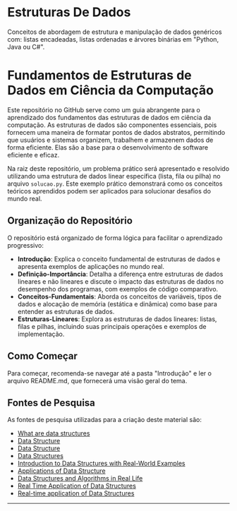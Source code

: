 # Estruturas De Dados
Conceitos de abordagem de estrutura e manipulação de dados genéricos com: listas encadeadas, listas ordenadas e árvores binárias em "Python, Java ou C#".

# Fundamentos de Estruturas de Dados em Ciência da Computação

Este repositório no GitHub serve como um guia abrangente para o aprendizado dos fundamentos das estruturas de dados em ciência da computação. As estruturas de dados são componentes essenciais, pois fornecem uma maneira de formatar pontos de dados abstratos, permitindo que usuários e sistemas organizem, trabalhem e armazenem dados de forma eficiente. Elas são a base para o desenvolvimento de software eficiente e eficaz.

Na raiz deste repositório, um problema prático será apresentado e resolvido utilizando uma estrutura de dados linear específica (lista, fila ou pilha) no arquivo `solucao.py`. Este exemplo prático demonstrará como os conceitos teóricos aprendidos podem ser aplicados para solucionar desafios do mundo real.

## Organização do Repositório

O repositório está organizado de forma lógica para facilitar o aprendizado progressivo:

-   **Introdução**: Explica o conceito fundamental de estruturas de dados e apresenta exemplos de aplicações no mundo real.
-   **Definição-Importância**: Detalha a diferença entre estruturas de dados lineares e não lineares e discute o impacto das estruturas de dados no desempenho dos programas, com exemplos de código comparativo.
-   **Conceitos-Fundamentais**: Aborda os conceitos de variáveis, tipos de dados e alocação de memória (estática e dinâmica) como base para entender as estruturas de dados.
-   **Estruturas-Lineares**: Explora as estruturas de dados lineares: listas, filas e pilhas, incluindo suas principais operações e exemplos de implementação.

## Como Começar

Para começar, recomenda-se navegar até a pasta "Introdução" e ler o arquivo README.md, que fornecerá uma visão geral do tema.

## Fontes de Pesquisa

As fontes de pesquisa utilizadas para a criação deste material são:

-   [What are data structures](https://www.coursera.org/articles/what-are-data-structures)
-   [Data Structure](https://www.ibm.com/think/topics/data-structure)
-   [Data Structure](https://www.ibm.com/think/topics/data-structure#)
-   [Data Structures](https://celerdata.com/glossary/data-structures)
-   [Introduction to Data Structures with Real-World Examples](https://medium.com/@DevChy/introduction-to-data-structures-with-real-world-examples-15063e4adbad)
-   [Applications of Data Structure](https://techskillguru.com/ds/applications-of-data-structure)
-   [Data Structures and Algorithms in Real Life](https://zriyansh.medium.com/data-structures-and-algorithms-in-real-life-6b2b813d516e)
-   [Real Time Application of Data Structures](https://herovired.com/learning-hub/blogs/real-time-application-of-data-structures/)
-   [Real-time application of Data Structures](https://www.geeksforgeeks.org/real-time-application-of-data-structures/)

---
